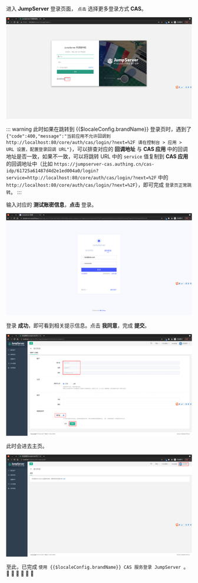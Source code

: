 <IntegrationDetailCard :title="`使用 ${$localeConfig.brandName} 登录 JumpServer`">

进入 **JumpServer** 登录页面， `点击` 选择更多登录方式 **CAS**。

<img src="../../images/integration/cas-jumpserver/3-1.png" class="md-img-padding" />

::: warning
此时如果在跳转到 {{$localeConfig.brandName}} 登录页时，遇到了 `{"code":400,"message":"当前应用不允许回调到 http://localhost:80/core/auth/cas/login/?next=%2F 请在控制台 > 应用 > URL 设置，配置登录回调 URL"}`，可以排查对应的 **回调地址** 与 **CAS 应用** 中的回调地址是否一致，如果不一致，可以将跳转 URL 中的 `service` 值复制到 **CAS 应用** 的回调地址中（比如 `https://jumpserver-cas.authing.cn/cas-idp/61725a61487d4d2e1ed004a0/login?service=http://localhost:80/core/auth/cas/login/?next=%2F` 中的 `http://localhost:80/core/auth/cas/login/?next=%2F`），即可完成 `登录页正常跳转`。
:::

输入对应的 **测试账密信息**，**点击** 登录。

<img src="../../images/integration/cas-jumpserver/3-2.png" class="md-img-padding" />

登录 **成功**，即可看到相关提示信息。点击 **我同意**，完成 **提交**。

<img src="../../images/integration/cas-jumpserver/3-3.png" class="md-img-padding" />

此时会进去主页。

<img src="../../images/integration/cas-jumpserver/3-4.png" class="md-img-padding" />

至此，已完成 `使用 {{$localeConfig.brandName}} CAS 服务登录 JumpServer `。 :tada: :100: :tada: :100: :tada: :100:

</IntegrationDetailCard>
